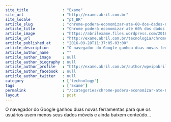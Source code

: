 ```yaml
---
site_title               : "Exame"
site_url                 : "http://exame.abril.com.br"
site_locale              : "pt_BR"
article_slug             : "chrome-podera-economizar-ate-60-dos-dados-no-smartphone"
article_title            : "Chrome poderá economizar até 60% dos dados no smartphone"
article_image            : "https://abrilexame.files.wordpress.com/2016/10/size_960_16_9_chrome.jpg?quality=70&strip=all&w=960"
article_url              : "http://exame.abril.com.br/tecnologia/chrome-podera-economizar-ate-60-dos-dados-no-smartphone/"
article_published_at     : "2016-09-28T11:37:05-03:00"
article_description      : "O navegador do Google ganhou duas novas ferramentas para que os usuários usem menos seus dados móveis e ainda baixem conteúdo..."
article_author_name      : ""
article_author_image     : null
article_author_biography : null
article_author_profile   : "http://exame.abril.com.br/author/wpvipabril/"
article_author_facebook  : null
article_author_twitter   : null
category                 : ['technology']
tags                     : ['Exame']
permalink                : "/:categories/chrome-podera-economizar-ate-60-dos-dados-no-smartphone/"
layout                   : post
---
```


O navegador do Google ganhou duas novas ferramentas para que os usuários usem menos seus dados móveis e ainda baixem conteúdo...
